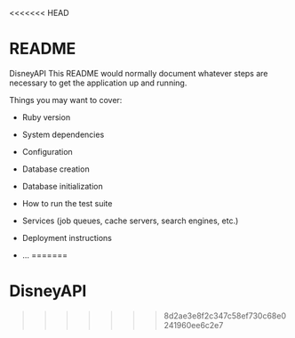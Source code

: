<<<<<<< HEAD
# README


DisneyAPI
This README would normally document whatever steps are necessary to get the
application up and running.

Things you may want to cover:

* Ruby version

* System dependencies

* Configuration

* Database creation

* Database initialization

* How to run the test suite

* Services (job queues, cache servers, search engines, etc.)

* Deployment instructions

* ...
=======
# DisneyAPI
>>>>>>> 8d2ae3e8f2c347c58ef730c68e0241960ee6c2e7
